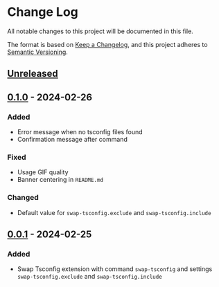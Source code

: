 # Change Log

All notable changes to this project will be documented in this file.

The format is based on [Keep a Changelog](http://keepachangelog.com/), and this project adheres to [Semantic Versioning](https://semver.org/).

## [Unreleased]

## [0.1.0] - 2024-02-26

### Added

- Error message when no tsconfig files found
- Confirmation message after command

### Fixed

- Usage GIF quality
- Banner centering in `README.md`

### Changed

- Default value for `swap-tsconfig.exclude` and `swap-tsconfig.include`

## [0.0.1] - 2024-02-25

### Added

- Swap Tsconfig extension with command `swap-tsconfig` and settings `swap-tsconfig.exclude` and `swap-tsconfig.include`

[unreleased]: https://github.com/harrydowning/swap-tsconfig/compare/v0.1.0...HEAD
[0.1.0]: https://github.com/harrydowning/swap-tsconfig/releases/tag/v0.0.1...v0.1.0
[0.0.1]: https://github.com/harrydowning/swap-tsconfig/releases/tag/v0.0.1
